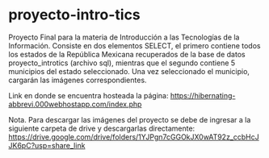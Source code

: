 # proyecto-intro-tics
Proyecto Final para la materia de Introducción a las Tecnologías de la Información.
Consiste en dos elementos SELECT, el primero contiene todos los estados de la República Mexicana recuperados de la base de datos proyecto_introtics (archivo sql), mientras que el segundo contiene 5 municipios del estado seleccionado.
Una vez seleccionado el municipio, cargarán las imágenes correspondientes.

Link en donde se encuentra hosteada la página: https://hibernating-abbrevi.000webhostapp.com/index.php

Nota. Para descargar las imágenes del proyecto se debe de ingresar a la siguiente carpeta de drive y descargarlas directamente:
  https://drive.google.com/drive/folders/1YJPgn7cGGOkJX0wAT92z_ccbHcJJK6pC?usp=share_link
